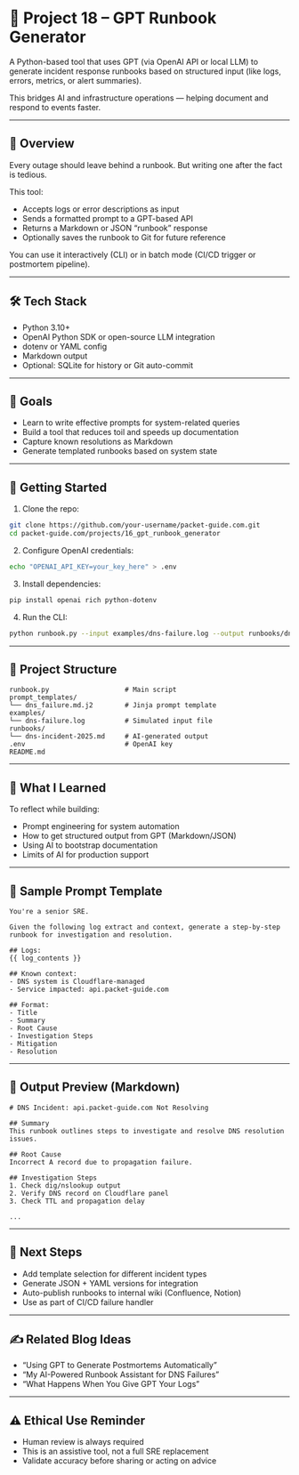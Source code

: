 # 📘 Project 18 – GPT Runbook Generator

A Python-based tool that uses GPT (via OpenAI API or local LLM) to generate incident response runbooks based on structured input (like logs, errors, metrics, or alert summaries).

This bridges AI and infrastructure operations — helping document and respond to events faster.

---

## 🧭 Overview

Every outage should leave behind a runbook. But writing one after the fact is tedious.

This tool:

- Accepts logs or error descriptions as input
- Sends a formatted prompt to a GPT-based API
- Returns a Markdown or JSON “runbook” response
- Optionally saves the runbook to Git for future reference

You can use it interactively (CLI) or in batch mode (CI/CD trigger or postmortem pipeline).

---

## 🛠 Tech Stack

- Python 3.10+
- OpenAI Python SDK or open-source LLM integration
- dotenv or YAML config
- Markdown output
- Optional: SQLite for history or Git auto-commit

---

## 🎯 Goals

- Learn to write effective prompts for system-related queries
- Build a tool that reduces toil and speeds up documentation
- Capture known resolutions as Markdown
- Generate templated runbooks based on system state

---

## 🚀 Getting Started

1. Clone the repo:

```bash
git clone https://github.com/your-username/packet-guide.com.git
cd packet-guide.com/projects/16_gpt_runbook_generator
```

2. Configure OpenAI credentials:

```bash
echo "OPENAI_API_KEY=your_key_here" > .env
```

3. Install dependencies:

```bash
pip install openai rich python-dotenv
```

4. Run the CLI:

```bash
python runbook.py --input examples/dns-failure.log --output runbooks/dns-incident-2025.md
```

---

## 📂 Project Structure

```
runbook.py                   # Main script
prompt_templates/
└── dns_failure.md.j2        # Jinja prompt template
examples/
└── dns-failure.log          # Simulated input file
runbooks/
└── dns-incident-2025.md     # AI-generated output
.env                         # OpenAI key
README.md
```

---

## 🧠 What I Learned

To reflect while building:

- Prompt engineering for system automation
- How to get structured output from GPT (Markdown/JSON)
- Using AI to bootstrap documentation
- Limits of AI for production support

---

## 📄 Sample Prompt Template

```jinja
You're a senior SRE.

Given the following log extract and context, generate a step-by-step runbook for investigation and resolution.

## Logs:
{{ log_contents }}

## Known context:
- DNS system is Cloudflare-managed
- Service impacted: api.packet-guide.com

## Format:
- Title
- Summary
- Root Cause
- Investigation Steps
- Mitigation
- Resolution
```

---

## 🧪 Output Preview (Markdown)

```
# DNS Incident: api.packet-guide.com Not Resolving

## Summary
This runbook outlines steps to investigate and resolve DNS resolution issues.

## Root Cause
Incorrect A record due to propagation failure.

## Investigation Steps
1. Check dig/nslookup output
2. Verify DNS record on Cloudflare panel
3. Check TTL and propagation delay

...

```

---

## 🔁 Next Steps

- Add template selection for different incident types
- Generate JSON + YAML versions for integration
- Auto-publish runbooks to internal wiki (Confluence, Notion)
- Use as part of CI/CD failure handler

---

## ✍️ Related Blog Ideas

- “Using GPT to Generate Postmortems Automatically”
- “My AI-Powered Runbook Assistant for DNS Failures”
- “What Happens When You Give GPT Your Logs”

---

## ⚠️ Ethical Use Reminder

- Human review is always required
- This is an assistive tool, not a full SRE replacement
- Validate accuracy before sharing or acting on advice

